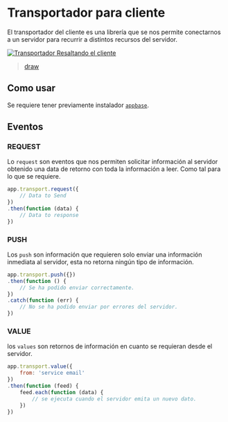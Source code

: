 # Transportador para cliente
El transportador del cliente es una librería que se nos permite conectarnos a un servidor para recurrir a distintos recursos del servidor.

[![Transportador Resaltando el cliente][draw (png) transport client]][draw transport client]
> [draw][draw transport client]

## Como usar
Se requiere tener previamente instalador [`appbase`][Appbase Doc].

## Eventos
### REQUEST
Lo `request` son eventos que nos permiten solicitar información al servidor obtenido una data de retorno con toda la información a leer. Como tal para lo que se requiere.

```javascript
app.transport.request({
    // Data to Send
})
.then(function (data) {
    // Data to response    
})
```

### PUSH
Los `push` son información que requieren solo enviar una información inmediata al servidor, esta no retorna ningún tipo de información.

```javascript
app.transport.push({})
.then(function () {
    // Se ha podido enviar correctamente.
})
.catch(function (err) {
    // No se ha podido enviar por errores del servidor.
})
```

### VALUE
los `values` son retornos de información en cuanto se requieran desde el servidor.

```javascript
app.transport.value({
    from: 'service email'
})
.then(function (feed) {
    feed.each(function (data) {
        // se ejecuta cuando el servidor emita un nuevo dato.
    })
})
```

[draw (png) transport client]: ../assets/Diagrama%20Transportadores%20Cliente.png
[draw transport client]: https://googledrive.com/host/0B7UPJuUjo-_WbkszaW9Xcll6M2s
[Appbase Doc]: ../Appbase/README.md
